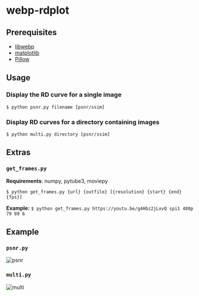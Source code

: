 # webp-rdplot

## Prerequisites
- [libwebp](https://github.com/webmproject/libwebp)
- [matplotlib](https://matplotlib.org/)
- [Pillow](https://pillow.readthedocs.io/en/stable/)

## Usage

### Display the RD curve for a single image
```$ python psnr.py filename [psnr/ssim]```

### Display RD curves for a directory containing images
```$ python multi.py directory [psnr/ssim]```

## Extras

### `get_frames.py`
**Requirements**: numpy, pytube3, moviepy

```$ python get_frames.py {url} {outfile} [{resolution} {start} {end} {fps}]```

**Example:** 
`$ python get_frames.py https://youtu.be/g4Hbz2jLxvQ spi1 480p 79 89 6`


## Example

### `psnr.py`
![psnr](example/psnr.png)

### `multi.py`
![multi](example/multi.png)
